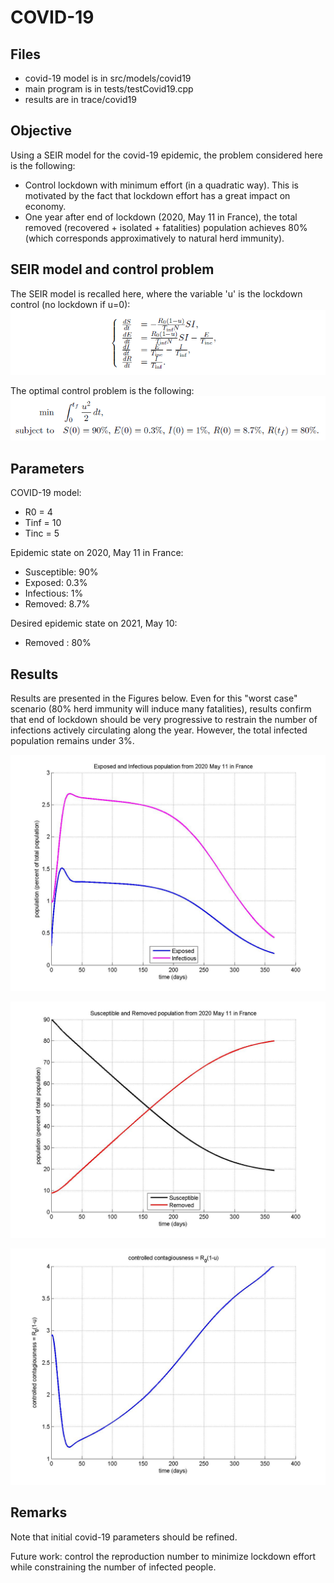 COVID-19
===========

Files
----------
+ covid-19 model is in src/models/covid19
+ main program is in tests/testCovid19.cpp
+ results are in trace/covid19

Objective
----------
Using a SEIR model for the covid-19 epidemic, the problem considered here is the following:
+ Control lockdown with minimum effort (in a quadratic way). This is motivated by the fact that lockdown effort has a great impact on economy.
+ One year after end of lockdown (2020, May 11 in France), the total removed (recovered + isolated + fatalities) population achieves 80% (which corresponds approximatively to natural herd immunity).

SEIR model and control problem
----------
The SEIR model is recalled here, where the variable 'u' is the lockdown control (no lockdown if u=0):
![](SEIR.png)

The optimal control problem is the following:
![](OCP.png)

Parameters
----------
COVID-19 model:
+ R0 = 4
+ Tinf = 10
+ Tinc = 5

Epidemic state on 2020, May 11 in France:
+ Susceptible: 90%
+ Exposed: 0.3%
+ Infectious: 1%
+ Removed: 8.7%

Desired epidemic state on 2021, May 10:
+ Removed : 80%

Results
----------
Results are presented in the Figures below. Even for this "worst case" scenario (80% herd immunity will induce many fatalities), results confirm that end of lockdown should be very progressive to restrain the number of infections actively circulating along the year.
However, the total infected population remains under 3%.

![](EI.jpg)

![](SR.jpg)

![](Rt.jpg)

Remarks
----------
Note that initial covid-19 parameters should be refined.

Future work: control the reproduction number to minimize lockdown effort while constraining the number of infected people.
